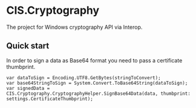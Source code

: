 # CIS.Cryptography

The project for Windows cryptography API via Interop.

## Quick start

In order to sign a data as Base64 format you need to pass a certificate thumbprint.

```
var dataToSign = Encoding.UTF8.GetBytes(stringToConvert);
var base64StringToSign = System.Convert.ToBase64String(dataToSign);
var signedData = CIS.Cryptography.CryptographyHelper.SignBase64Data(data, thumbprint: settings.CertificateThumbprint);
```
